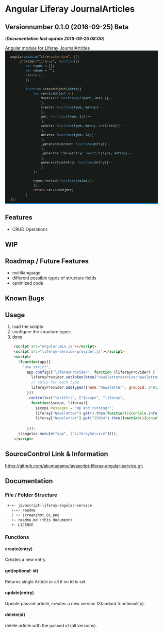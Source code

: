# Angular Liferay JournalArticles
## Versionnumber 0.1.0 (2016-09-25) Beta
(***Documentation last update 2016-09-25 08:00***)

Angular module for Liferay JournalArticles   
![Screenshot Code](https://raw.githubusercontent.com/akumagamo/javascript-liferay-angular-service/master/readme/screenshot_01.png "Screenshot from Code")  

## Features
* CRUD Operations

## WIP    

## Roadmap / Future Features
* multilanguage
* different possible types of structure fields
* optimized code

## Known Bugs
## Usage
1) load the scripts
2) configure the structure types
3) done

```HTML
    <script src="angular.min.js"></script>
    <script src="liferay-service-provider.js"></script>
    <script>
      (function(app){
        "use strict";	
          app.config(["liferayProvider", function (liferayProvider) {
            liferayProvider.setToken(btoa("newsletterservice:newsletterservice"));
            // setup for each type
            liferayProvider.addTypes({name:"Newsletter", groupId: 24913, folderId: 24927, structureId: 24930, templateId: 24932});
          }])
          .controller("testCtrl", ["$scope", "liferay", 
            function($scope, liferay){
              $scope.messages = "Up and running!";
              liferay["Newsletter"].get().then(function(){console.info(arguments[0]);});
              liferay["Newsletter"].get("25004").then(function(){console.info(arguments[0]);});
            
          }]);
      }(angular.module("app", ["LiferayService"])));
    </script>
```

## SourceControl Link & Information
https://github.com/akumagamo/javascript-liferay-angular-service.git

## Documentation

### File / Folder Structure

     +-+- javascript-liferay-angular-service
       +-+- readme
       | +- screenshot_01.png
       +- readme.md (this document)
       +- LICENSE

### Functions

#### create(entry)
Creates a new entry.

#### get(optional: id)
Returns single Article or all if no Id is set.

#### update(entry)
Update passed article, creates a new version (Standard functionality).

#### delete(id)
delete article with the passed id (all versions).
